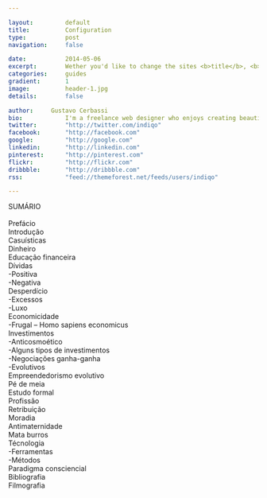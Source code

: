 ```yaml
---

layout:			default
title:  		Configuration
type:			post
navigation: 	false

date:   		2014-05-06
excerpt: 		Wether you'd like to change the sites <b>title</b>, <b>description</b> and <b>contact email address</b> or just like to enable the <b>comment system</b> or <b>Google Analytics</b> — <i>all of it can be done in one single place</i>.
categories:		guides
gradient: 		1
image: 			header-1.jpg
details:		false

author: 	Gustavo Cerbassi
bio: 			I'm a freelance web designer who enjoys creating beautiful and standard compliant solutions for my clients from all around the world.
twitter: 		"http://twitter.com/indiqo"
facebook: 		"http://facebook.com"
google: 		"http://google.com"
linkedin: 		"http://linkedin.com"
pinterest: 		"http://pinterest.com"
flickr: 		"http://flickr.com"
dribbble: 		"http://dribbble.com"
rss: 			"feed://themeforest.net/feeds/users/indiqo"

---
```


SUMÁRIO<br>
<br>
Prefácio<br>
Introdução<br>
Casuísticas<br>
Dinheiro<br>
Educação financeira<br>
Dívidas<br>
-Positiva<br>
-Negativa<br>
Desperdício<br>
-Excessos<br>
-Luxo<br>
Economicidade<br>
-Frugal – Homo sapiens economicus<br>
Investimentos<br>
-Anticosmoético<br>
-Alguns tipos de investimentos<br>
-Negociações ganha-ganha<br>
-Evolutivos<br>
Empreendedorismo evolutivo<br>
Pé de meia<br>
Estudo formal<br>
Profissão<br>
Retribuição<br>
Moradia<br>
Antimaternidade<br>
Mata burros<br>
Técnologia<br>
-Ferramentas<br>
-Métodos<br>
Paradigma consciencial<br>
Bibliografia<br>
Filmografia<br>
